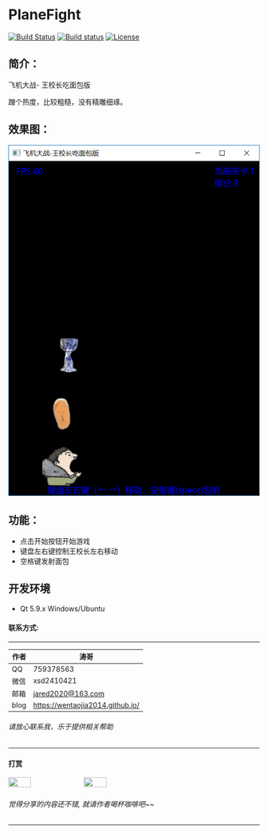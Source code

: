 # PlaneFight
[![Build Status](https://travis-ci.org/wentaojia2014/PlaneFight.svg?branch=master)](https://travis-ci.org/wentaojia2014/PlaneFight)
[![Build status](https://ci.appveyor.com/api/projects/status/v2o8279recocorf7?svg=true)](https://ci.appveyor.com/project/jiawentao/planefight)
[![License](https://img.shields.io/badge/license-MIT-blue.svg)](https://github.com/wentaojia2014/TableEdit/blob/master/LICENSE)

## 简介：

飞机大战- 王校长吃面包版

蹭个热度，比较粗糙，没有精雕细琢。
## 效果图：

![Demo](Demo/demo.png)

## 功能：

* 点击开始按钮开始游戏
* 键盘左右键控制王校长左右移动
* 空格键发射面包

## 开发环境

* Qt 5.9.x Windows/Ubuntu


#### 联系方式:
***
| 作者 | 涛哥                          |
| ---- | -------------------------------- |
| QQ   | 759378563                        |
| 微信 | xsd2410421                       |
| 邮箱 | jared2020@163.com                |
| blog | https://wentaojia2014.github.io/ |

###### 请放心联系我，乐于提供相关帮助
***
#### **打赏**
<img src="https://github.com/wentaojia2014/wentaojia2014.github.io/blob/master/img/weixin.jpg?raw=true" width="30%" height="30%" /><img src="https://github.com/wentaojia2014/wentaojia2014.github.io/blob/master/img/zhifubao.jpg?raw=true" width="30%" height="30%" />

###### 觉得分享的内容还不错, 就请作者喝杯咖啡吧~~
***
